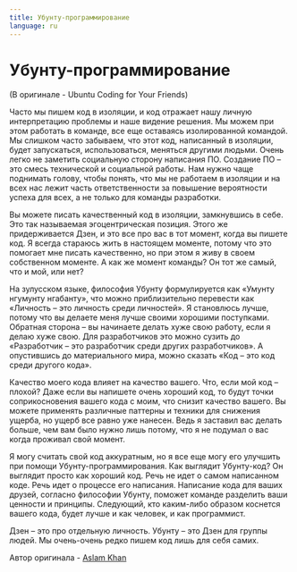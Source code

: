 ```yaml
---
title: Убунту-программирование
language: ru
---
```


# Убунту-программирование
(В оригинале - Ubuntu Coding for Your Friends)

Часто мы пишем код в изоляции, и код отражает нашу личную интерпретацию проблемы и наше видение решения. Мы можем при этом работать в команде, все еще оставаясь изолированной командой. Мы слишком часто забываем, что этот код, написанный в изоляции, будет запускаться, использоваться, меняться другими людьми. Очень легко не заметить социальную сторону написания ПО. Создание ПО – это смесь технической и социальной работы. Нам нужно чаще поднимать голову, чтобы понять, что мы не работаем в изоляции и на всех нас лежит часть ответственности за повышение вероятности успеха для всех, а не только для команды разработки.

Вы можете писать качественный код в изоляции, замкнувшись в себе. Это так называемая эгоцентрическая позиция. Этого же придерживается Дзен, и это все про вас в тот момент, когда вы пишете код. Я всегда стараюсь жить в настоящем моменте, потому что это помогает мне писать качественно, но при этом я живу в своем собственном моменте. А как же момент команды? Он тот же самый, что и мой, или нет?

На зулусском языке, философия Убунту формулируется как «Умунту нгумунту нгабанту», что можно приблизительно перевести как «Личность – это личность среди личностей». Я становлюсь лучше, потому что вы делаете меня лучше своими хорошими поступками. Обратная сторона – вы начинаете делать хуже свою работу, если я делаю хуже свою. Для разработчиков это можно сузить до «Разработчик – это разработчик среди других разработчиков». А опустившись до материального мира, можно сказать «Код – это код среди другого кода».

Качество моего кода влияет на качество вашего. Что, если мой код – плохой? Даже если вы напишете очень хороший код, то будут точки соприкосновения вашего кода с моим, что снизит качество вашего. Вы можете применять различные паттерны и техники для снижения ущерба, но ущерб все равно уже нанесен. Ведь я заставил вас делать больше, чем вам было нужно лишь потому, что я не подумал о вас когда проживал свой момент.

Я могу считать свой код аккуратным, но я все еще могу его улучшить при помощи Убунту-программирования. Как выглядит Убунту-код? Он выглядит просто как хороший код. Речь не идет о самом написанном коде. Речь идет о процессе его написания. Написание кода для ваших друзей, согласно философии Убунту, поможет команде разделить ваши ценности и принципы. Следующий, кто каким-либо образом коснется вашего кода, будет лучше и как человек, и как программист.

Дзен – это про отдельную личность. Убунту – это Дзен для группы людей. Мы очень-очень редко пишем код лишь для себя самих.

Автор оригинала - [Aslam Khan](http://programmer.97things.oreilly.com/wiki/index.php/Aslam_Khan)
